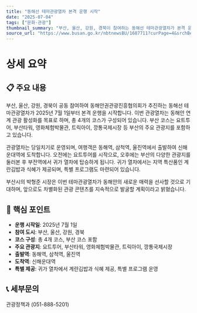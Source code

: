 ```yaml
---
title: "동해선 테마관광열차 본격 운행 시작"
date: "2025-07-04"
tags: ["문화·관광"]
thumbnail_summary: "부산, 울산, 강원, 경북이 참여하는 동해선 테마관광열차가 본격 운행을 시작합니다."
source_url: "https://www.busan.go.kr/nbtnewsBU/1687711?curPage=4&srchBeginDt=&srchEndDt=&srchKey=&srchText="
---
```


# 상세 요약

## 📋 주요 내용
부산, 울산, 강원, 경북이 공동 참여하여 동해안권관광진흥협의회가 추진하는 동해선 테마관광열차가 2025년 7월 1일부터 본격 운행을 시작합니다. 이번 관광열차는 동해안 연계 관광 활성화를 목표로 하며, 총 4개의 코스가 구성되어 있습니다. 부산 코스는 요트투어, 부산타워, 영화체험박물관, 트릭아이, 깡통국제시장 등 부산의 주요 관광지를 포함하고 있습니다.

관광열차는 당일치기로 운영되며, 여행객은 동해역, 삼척역, 울진역에서 출발하여 신해운대역에 도착합니다. 오전에는 요트투어를 시작으로, 오후에는 부산의 다양한 관광지를 둘러본 후 부전역에서 귀가 열차에 탑승하게 됩니다. 귀가 열차에서는 지역 특산품인 계란김밥과 식혜가 제공되며, 특별 프로그램도 마련되어 있습니다.

부산시의 박형준 시장은 이번 테마관광열차가 동해안의 새로운 매력을 선사할 것으로 기대하며, 앞으로도 차별화된 관광 콘텐츠를 지속적으로 발굴할 계획이라고 밝혔습니다.

## 🎯 핵심 포인트
- **운행 시작일**: 2025년 7월 1일
- **참여 도시**: 부산, 울산, 강원, 경북
- **코스 구성**: 총 4개 코스, 부산 코스 포함
- **주요 관광지**: 요트투어, 부산타워, 영화체험박물관, 트릭아이, 깡통국제시장
- **출발역**: 동해역, 삼척역, 울진역
- **도착역**: 신해운대역
- **특별 제공**: 귀가 열차에서 계란김밥과 식혜 제공, 특별 프로그램 운영

## 📞 세부문의
관광정책과 (051-888-5201)